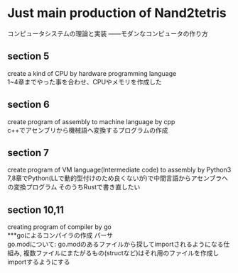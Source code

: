 # Just main production of Nand2tetris
コンピュータシステムの理論と実装
――モダンなコンピュータの作り方

## section 5
create a kind of CPU by hardware programming language  
1~4章までやった事を合わせ、CPUやメモリを作成した

## section 6
create program of assembly to machine language by cpp  
c++でアセンブリから機械語へ変換するプログラムの作成

## section 7
create program of VM language(Intermediate code) to assembly by Python3  
7,8章でPython(LLで動的型付けのため良くないが)で中間言語からアセンブラへの変換プログラム
そのうちRustで書き直したい

## section 10,11
creating program of compiler by go  
***goによるコンパイラの作成 パーサ  
go.modについて: go.modのあるファイルから探してimportされるようになる仕組み, 複数ファイルにまたがるもの(structなど)はそれ用のファイルを作成しimportするようにする  